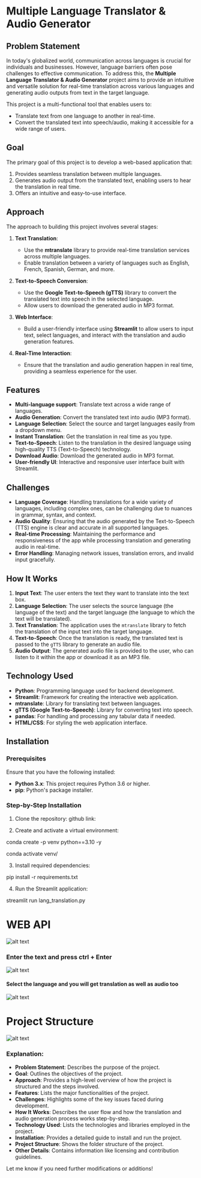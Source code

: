 # Multiple Language Translator & Audio Generator

## Problem Statement

In today's globalized world, communication across languages is crucial for individuals and businesses. However, language barriers often pose challenges to effective communication. To address this, the **Multiple Language Translator & Audio Generator** project aims to provide an intuitive and versatile solution for real-time translation across various languages and generating audio outputs from text in the target language.

This project is a multi-functional tool that enables users to:
- Translate text from one language to another in real-time.
- Convert the translated text into speech/audio, making it accessible for a wide range of users.

## Goal

The primary goal of this project is to develop a web-based application that:
1. Provides seamless translation between multiple languages.
2. Generates audio output from the translated text, enabling users to hear the translation in real time.
3. Offers an intuitive and easy-to-use interface.

## Approach

The approach to building this project involves several stages:

1. **Text Translation**: 
   - Use the **mtranslate** library to provide real-time translation services across multiple languages.
   - Enable translation between a variety of languages such as English, French, Spanish, German, and more.
   
2. **Text-to-Speech Conversion**:
   - Use the **Google Text-to-Speech (gTTS)** library to convert the translated text into speech in the selected language.
   - Allow users to download the generated audio in MP3 format.

3. **Web Interface**:
   - Build a user-friendly interface using **Streamlit** to allow users to input text, select languages, and interact with the translation and audio generation features.

4. **Real-Time Interaction**:
   - Ensure that the translation and audio generation happen in real time, providing a seamless experience for the user.

## Features

- **Multi-language support**: Translate text across a wide range of languages.
- **Audio Generation**: Convert the translated text into audio (MP3 format).
- **Language Selection**: Select the source and target languages easily from a dropdown menu.
- **Instant Translation**: Get the translation in real time as you type.
- **Text-to-Speech**: Listen to the translation in the desired language using high-quality TTS (Text-to-Speech) technology.
- **Download Audio**: Download the generated audio in MP3 format.
- **User-friendly UI**: Interactive and responsive user interface built with Streamlit.

## Challenges

- **Language Coverage**: Handling translations for a wide variety of languages, including complex ones, can be challenging due to nuances in grammar, syntax, and context.
- **Audio Quality**: Ensuring that the audio generated by the Text-to-Speech (TTS) engine is clear and accurate in all supported languages.
- **Real-time Processing**: Maintaining the performance and responsiveness of the app while processing translation and generating audio in real-time.
- **Error Handling**: Managing network issues, translation errors, and invalid input gracefully.
  
## How It Works

1. **Input Text**: The user enters the text they want to translate into the text box.
2. **Language Selection**: The user selects the source language (the language of the text) and the target language (the language to which the text will be translated).
3. **Text Translation**: The application uses the `mtranslate` library to fetch the translation of the input text into the target language.
4. **Text-to-Speech**: Once the translation is ready, the translated text is passed to the `gTTS` library to generate an audio file.
5. **Audio Output**: The generated audio file is provided to the user, who can listen to it within the app or download it as an MP3 file.

## Technology Used

- **Python**: Programming language used for backend development.
- **Streamlit**: Framework for creating the interactive web application.
- **mtranslate**: Library for translating text between languages.
- **gTTS (Google Text-to-Speech)**: Library for converting text into speech.
- **pandas**: For handling and processing any tabular data if needed.
- **HTML/CSS**: For styling the web application interface.
  
## Installation

### Prerequisites

Ensure that you have the following installed:
- **Python 3.x**: This project requires Python 3.6 or higher.
- **pip**: Python's package installer.

### Step-by-Step Installation

1. Clone the repository:
github link: 

2. Create and activate a virtual environment:

conda create -p venv python==3.10 -y

conda activate venv/

3. Install required dependencies:

pip install -r requirements.txt

4. Run the Streamlit application:

streamlit run lang_translation.py

# WEB API 

![alt text](image.png)

### Enter the text and press ctrl + Enter 

![alt text](image-1.png)

#### Select the language and you will get translation as well as audio too 

![alt text](image-2.png)


# Project Structure

![alt text](image-3.png)


### Explanation:

- **Problem Statement**: Describes the purpose of the project.
- **Goal**: Outlines the objectives of the project.
- **Approach**: Provides a high-level overview of how the project is structured and the steps involved.
- **Features**: Lists the major functionalities of the project.
- **Challenges**: Highlights some of the key issues faced during development.
- **How It Works**: Describes the user flow and how the translation and audio generation process works step-by-step.
- **Technology Used**: Lists the technologies and libraries employed in the project.
- **Installation**: Provides a detailed guide to install and run the project.
- **Project Structure**: Shows the folder structure of the project.
- **Other Details**: Contains information like licensing and contribution guidelines.
  
Let me know if you need further modifications or additions!
